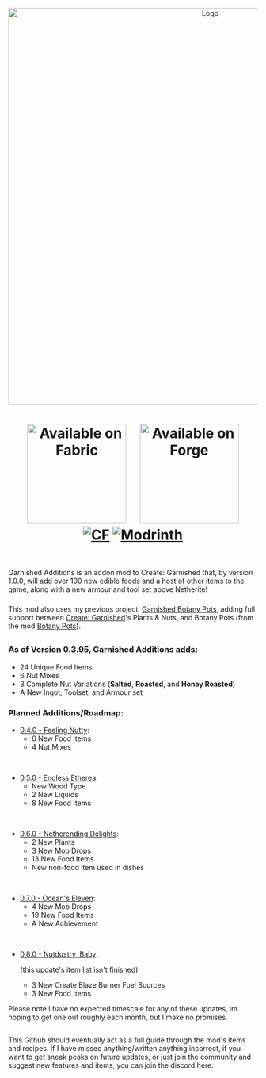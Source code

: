 <p align="center"><img src="https://i.imgur.com/yGqOCUC.png" alt="Logo" width="800"></p>
<h1 align="center">
    <a href="https://fabricmc.net/"><img
        src="https://cdn.jsdelivr.net/npm/@intergrav/devins-badges@3/assets/cozy/supported/fabric_64h.png"
        alt="Available on Fabric"
        width="200"
    ></a>⠀
    <a href="https://files.minecraftforge.net/net/minecraftforge/forge/index_1.20.1.html"><img
        src="https://cdn.jsdelivr.net/npm/@intergrav/devins-badges@3/assets/cozy/supported/forge_64h.png"
        alt="Available on Forge"
        width="200">
    <br>
<a href="https://www.curseforge.com/minecraft/mc-mods/garnished-additions"><img src="https://cf.way2muchnoise.eu/1048415.svg" alt="CF"></a>
<a href="https://modrinth.com/mod/garnished-additions"><img src="https://img.shields.io/modrinth/dt/garnished-additions?logo=modrinth&label=&suffix=%20&style=flat&color=242629&labelColor=5ca424&logoColor=1c1c1c" alt="Modrinth"></a></a>
</h1> <br>

Garnished Additions is an addon mod to Create: Garnished that, by version 1.0.0, will add over 100 new edible foods and a host of other items to the game, along with a new armour and tool set above Netherite!

<h3></h3>

This mod also uses my previous project, [Garnished Botany Pots](https://modrinth.com/datapack/garnished-botany-pots), adding full support between [Create: Garnished](https://modrinth.com/mod/create-garnished)'s Plants & Nuts, and Botany Pots (from the mod [Botany Pots](https://modrinth.com/mod/botany-pots)). 

<h2></h2>

### As of Version 0.3.95, Garnished Additions adds:
- 24 Unique Food Items
- 6 Nut Mixes
- 3 Complete Nut Variations (**Salted**, **Roasted**, and **Honey Roasted**)
- A New Ingot, Toolset, and Armour set

<h3></h3>

### Planned Additions/Roadmap:
- <u>0.4.0 - Feeling Nutty</u>: 
  - 6 New Food Items
  - 4 Nut Mixes

<br>

- <u>0.5.0 - Endless Etherea</u>:
  - New Wood Type
  - 2 New Liquids
  - 8 New Food Items

<br>

- <u>0.6.0 - Netherending Delights</u>:
  - 2 New Plants
  - 3 New Mob Drops
  - 13 New Food Items
  - New non-food item used in dishes

<br>

- <u>0.7.0 - Ocean's Eleven</u>:
  - 4 New Mob Drops
  - 19 New Food Items
  - A New Achievement

<br>

- <u>0.8.0 - Nutdustry, Baby</u>:
  
  (this update's item list isn't finished)
    - 3 New Create Blaze Burner Fuel Sources
    - 3 New Food Items

Please note I have no expected timescale for any of these updates, im hoping to get one out roughly each month, but I make no promises.

<h2> </h2>

This Github should eventually act as a full guide through the mod's items and recipes. If I have missed anything/written anything incorrect, if you want to get sneak peaks on future updates, or just join the community and suggest new features and items, you can join the discord here.
